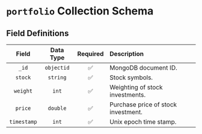 # `portfolio` Collection Schema

## Field Definitions

|    Field    | Data Type  | Required | Description                         |
| :---------: | :--------: | :------: | :---------------------------------- |
|    `_id`    | `objectid` |    ✅    | MongoDB document ID.                |
|   `stock`   |  `string`  |    ✅    | Stock symbols.                      |
|  `weight`   |   `int`    |    ✅    | Weighting of stock investments.     |
|   `price`   |  `double`  |    ✅    | Purchase price of stock investment. |
| `timestamp` |   `int`    |    ✅    | Unix epoch time stamp.              |
